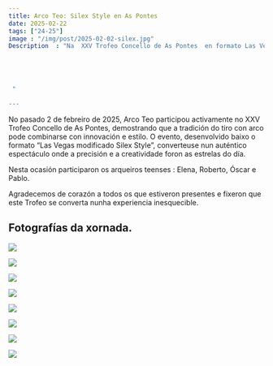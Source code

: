 ```yaml
---
title: Arco Teo: Silex Style en As Pontes
date: 2025-02-22
tags: ["24-25"]
image : "/img/post/2025-02-02-silex.jpg"  
Description  : "Na  XXV Trofeo Concello de As Pontes  en formato Las Vegas modificado "Silex Style". No evento participaron os arqueiros Elena, Roberto, Óscar e Pablo."





 "

---
```


No pasado 2 de febreiro de 2025, Arco Teo participou activamente no XXV Trofeo Concello de As Pontes, demostrando que a tradición do tiro con arco pode combinarse con innovación e estilo. O evento, desenvolvido baixo o formato “Las Vegas modificado Silex Style”, converteuse nun auténtico espectáculo onde a precisión e a creatividade foron as estrelas do día. 

Nesta ocasión participaron os arqueiros teenses : Elena, Roberto, Óscar e Pablo. 


Agradecemos de corazón a todos os que estiveron presentes e fixeron que este Trofeo se converta nunha experiencia inesquecible. 
 
## Fotografías da xornada.

![](../2025-02-02-silex/01.jpg)


![](../2025-02-02-silex/02.jpg)


![](../2025-02-02-silex/03.jpg)


![](../2025-02-02-silex/04.jpg)

![](../2025-02-02-silex/05.jpg)


![](../2025-02-02-silex/06.jpg)


![](../2025-02-02-silex/07.jpg)

![](../2025-02-02-silex/08.jpg)



